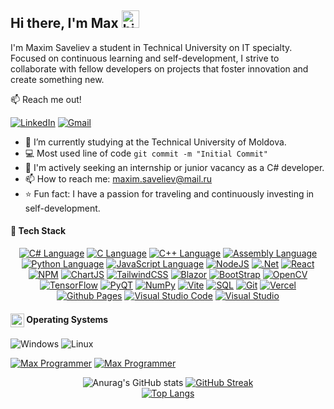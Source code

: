 ## Hi there, I'm Max <img src="https://user-images.githubusercontent.com/1303154/88677602-1635ba80-d120-11ea-84d8-d263ba5fc3c0.gif" width="28px" height="28px" alt="hi">
<p>I'm Maxim Saveliev a student in Technical University on IT specialty. Focused on continuous learning and self-development, I strive to collaborate with fellow developers on projects that foster innovation and create something new.</p>

:mailbox: Reach me out!

[![LinkedIn](https://img.shields.io/badge/Max-%230077B5.svg?style=for-the-badge&logo=linkedin&logoColor=white)](http://www.linkedin.com/in/maxim-saveliev-796358281)
[![Gmail](https://img.shields.io/badge/Max%20Mail-D14836?style=for-the-badge&logo=gmail&logoColor=white)](mailto:maxim.saveliev@mail.ru)

- 🔭 I’m currently studying at the Technical University of Moldova.
- :computer: Most used line of code `git commit -m "Initial Commit"`
- 🤔 I'm actively seeking an internship or junior vacancy as a C# developer.
- 📫 How to reach me: maxim.saveliev@mail.ru
- ⭐ Fun fact: I have a passion for traveling and continuously investing in self-development.

<!--
**MaximSaveliev/MaximSaveliev** is a ✨ _special_ ✨ repository because its `README.md` (this file) appears on your GitHub profile.

Here are some ideas to get you started:

- 🔭 I’m currently working on ...
- 🌱 I’m currently learning ...
- 👯 I’m looking to collaborate on ...
- 🤔 I’m looking for help with ...
- 💬 Ask me about ...
- 📫 How to reach me: ...
- 😄 Pronouns: ...
- ⚡ Fun fact: ...
-->

#### 🥷 Tech Stack
<div align="center">
  
  <!--<img alt="C# Language" src="https://img.shields.io/badge/-C%23-gray.svg?colorA=655BE1&colorB=4F44D6&style=for-the-badge&logo=c-sharp"/>
  <img alt="C Language" src="https://img.shields.io/badge/C-%2300599C.svg?colorA=177bc6&colorB=0065b2&style=for-the-badge&logo=c&logoColor=white"/>
  <img alt="C++ Language" src="https://img.shields.io/badge/C++-%2300599C.svg?colorA=005697&colorB=00427e&style=for-the-badge&logo=c%2B%2B&logoColor=white"/>
  <img alt="Assembly Language" src="https://img.shields.io/badge/ASM-%ASM.svg?colorA=333333&colorB=D14836&style=for-the-badge&logo=asm&logoColor=white"/>
  <img alt="Python Language" src="https://img.shields.io/badge/Python-3670A0?colorA=333333&colorB=3670A0&style=for-the-badge&logo=python&logoColor=ffdd54"/>
  <img alt="JavaScript Language" src="https://img.shields.io/badge/JavaScript-F0DB4F?colorA=333333&colorB=F0DB4F&style=for-the-badge&logo=javascript&logoColor=F0DB4F"/>
  <img alt="NodeJS" src="https://img.shields.io/badge/-Nodejs-6DA55F?colorA=333333&colorB=6DA55F&style=for-the-badge&logo=node.js&logoColor=6DA55F"/>
  <img alt="React" src="https://img.shields.io/badge/-React-%2320232a.svg?colorA=333333&colorB=61dafb&style=for-the-badge&logo=react&logoColor=2361DAFB"/>
  <img alt="TailwindCSS" src="https://img.shields.io/badge/TailwindCSS-%2338B2AC.svg?colorA=333333&colorB=36bdfe&style=for-the-badge&logo=tailwind-css&logoColor=36bdfe"/>-->

  <a href="https://learn.microsoft.com/en-us/dotnet/csharp/" target="_blank"><img alt="C# Language" src="https://img.shields.io/badge/-C%23-gray.svg?colorA=4F44D6&colorB=4F44D6&style=for-the-badge&logo=c-sharp"/></a>
  <a href="https://www.learn-c.org/" target="_blank"><img alt="C Language" src="https://img.shields.io/badge/C-%2300599C.svg?colorA=0065b2&colorB=0065b2&style=for-the-badge&logo=c&logoColor=white"/></a>
  <a href="https://en.cppreference.com/w/" target="_blank"><img alt="C++ Language" src="https://img.shields.io/badge/C++-%2300599C.svg?colorA=005697&colorB=005697&style=for-the-badge&logo=c%2B%2B&logoColor=white"/></a>
  <a href="https://masm32.com/" target="_blank"><img alt="Assembly Language" src="https://img.shields.io/badge/ASM-Assembly-gray.svg?colorA=D14836&colorB=D14836&style=for-the-badge&logo=&logoColor=white"/></a>
  <a href="https://www.python.org/" target="_blank"><img alt="Python Language" src="https://img.shields.io/badge/Python-3670A0?colorA=000000&colorB=000000&style=for-the-badge&logo=python&logoColor=f7cb3f"/></a>
  <a href="https://www.javascripttutorial.net/es6/" target="_blank"><img alt="JavaScript Language" src="https://img.shields.io/badge/JavaScript-F0DB4F?colorA=000000&colorB=000000&style=for-the-badge&logo=javascript&logoColor=f7e018"/></a>
  <a href="https://nodejs.org/en" target="_blank"><img alt="NodeJS" src="https://img.shields.io/badge/-Nodejs-6DA55F?colorA=000000&colorB=000000&style=for-the-badge&logo=node.js&logoColor=6DA55F"/></a>
  <a href="https://dotnet.microsoft.com/en-us/" target="_blank"><img alt=".Net" src="https://img.shields.io/badge/.NET-5C2D91?style=for-the-badge&logo=.net&logoColor=white"/></a>
  <a href="https://legacy.reactjs.org/" target="_blank"><img alt="React" src="https://img.shields.io/badge/-React-%2320232a.svg?colorA=000000&colorB=000000&style=for-the-badge&logo=react&logoColor=2361DAFB"/></a>
  <a href="https://www.npmjs.com/" target="_blank"><img alt="NPM" src="https://img.shields.io/badge/NPM-%23CB3837.svg?style=for-the-badge&logo=npm&logoColor=white"/></a>
  <a href="https://www.chartjs.org/" target="_blank"><img alt="ChartJS" src="https://img.shields.io/badge/chart.js-F5788D.svg?style=for-the-badge&logo=chart.js&logoColor=white"/></a>
  <a href="https://tailwindcss.com/" target="_blank"><img alt="TailwindCSS" src="https://img.shields.io/badge/TailwindCSS-%2338B2AC.svg?colorA=000000&colorB=000000&style=for-the-badge&logo=tailwind-css&logoColor=36bdfe"/></a>
  <a href="https://dotnet.microsoft.com/en-us/apps/aspnet/web-apps/blazor" target="_blank"><img alt="Blazor" src="https://img.shields.io/badge/blazor-%235C2D91.svg?style=for-the-badge&logo=blazor&logoColor=white"/></a>
  <a href="https://getbootstrap.com/" target="_blank"><img alt="BootStrap" src="https://img.shields.io/badge/bootstrap-%238511FA.svg?style=for-the-badge&logo=bootstrap&logoColor=white"/></a>
  <a href="https://opencv.org/" target="_blank"><img alt="OpenCV" src="https://img.shields.io/badge/opencv-%23white.svg?style=for-the-badge&logo=opencv&logoColor=white"/></a>
  <a href="https://www.tensorflow.org/" target="_blank"><img alt="TensorFlow" src="https://img.shields.io/badge/TensorFlow-%23FF6F00.svg?style=for-the-badge&logo=TensorFlow&logoColor=white"/></a>
  <a href="https://www.qt.io/qt-for-python" target="_blank"><img alt="PyQT" src="https://img.shields.io/badge/Qt-%23217346.svg?style=for-the-badge&logo=Qt&logoColor=white"/></a>
  <a href="https://numpy.org/" target="_blank"><img alt="NumPy" src="https://img.shields.io/badge/numpy-%23013243.svg?style=for-the-badge&logo=numpy&logoColor=white"/></a>
  <a href="https://vitejs.dev/" target="_blank"><img alt="Vite" src="https://img.shields.io/badge/vite-%23646CFF.svg?style=for-the-badge&logo=vite&logoColor=white"/></a>
  <a href="https://learn.microsoft.com/en-us/sql/?view=sql-server-ver16" target="_blank"><img alt="SQL" src="https://img.shields.io/badge/SQL-CC2927?style=for-the-badge&logo=microsoft%20sql%20server&logoColor=white"/></a>
  <a href="https://git-scm.com/" target="_blank"><img alt="Git" src="https://img.shields.io/badge/git-%23F05033.svg?style=for-the-badge&logo=git&logoColor=white"/></a>
  <a href="https://vercel.com/" target="_blank"><img alt="Vercel" src="https://img.shields.io/badge/vercel-%23000000.svg?style=for-the-badge&logo=vercel&logoColor=white"/></a>
  <a href="https://pages.github.com/" target="_blank"><img alt="Github Pages" src="https://img.shields.io/badge/github%20pages-121013?style=for-the-badge&logo=github&logoColor=white"/></a>
  <a href="https://code.visualstudio.com/" target="_blank"><img alt="Visual Studio Code" src="https://img.shields.io/badge/Visual%20Studio%20Code-0078d7.svg?style=for-the-badge&logo=visual-studio-code&logoColor=white"/></a>
  <a href="https://visualstudio.microsoft.com/" target="_blank"><img alt="Visual Studio" src="https://img.shields.io/badge/Visual%20Studio-5C2D91.svg?style=for-the-badge&logo=visual-studio&logoColor=white"/></a>
  
</div>

#### <img alt="Man Technologist" src="https://github.com/MaximSaveliev/MaximSaveliev/assets/60519187/c15b1d6a-59f3-4342-b03b-e0b895d8d26a" width="22px" height="22px" align="center"/> Operating Systems
<div>

  <img alt="Windows" src="https://img.shields.io/badge/Windows-%230079d5.svg?style=for-the-badge&logo=Windows%2011&logoColor=white"/>
  <img alt="Linux" src="https://img.shields.io/badge/Linux-FCC624?style=for-the-badge&logo=linux&logoColor=black"/>
  
</div>

<a href="https://github.com/MaximSaveliev" target="_blank"><img alt="Max Programmer" src="https://komarev.com/ghpvc/?username=MaximSaveliev&style=flat-square&label=Views&color=000000"/></a>
<a href="https://github.com/MaximSaveliev" target="_blank"><img alt="Max Programmer" src="https://badges.pufler.dev/visits/char-al/maximsaveliev?color=black&logo=github&style=flat-square"/></a>

<div align="center">
  
![Anurag's GitHub stats](https://github-readme-stats.vercel.app/api?username=MaximSaveliev&show_icons=true&theme=tokyonight&card_width=500)
[![GitHub Streak](http://github-readme-streak-stats.herokuapp.com?user=MaximSaveliev&theme=dark)](https://github.com/MaximSaveliev)
<br/>
[![Top Langs](https://github-readme-stats.vercel.app/api/top-langs/?username=MaximSaveliev&layout=compact&card_width=500&theme=tokyonight&card_height=450)](https://github.com/MaximSaveliev)
</div>

